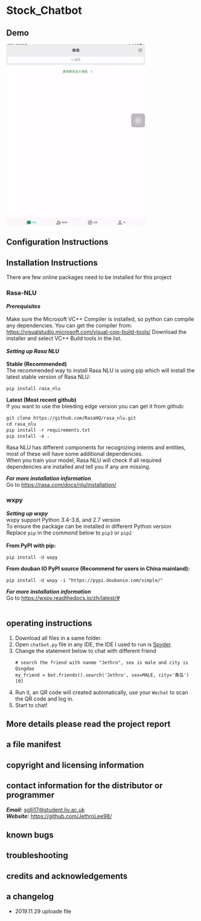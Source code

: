 # Stock_Chatbot
## Demo<br>
![Demo](https://github.com/JethroLee98/Smart-Scheduling-Assisstent/blob/master/Demo.gif "Demo")<br>  
## Configuration Instructions
## Installation Instructions
There are few online packages need to be installed for this project
### Rasa-NLU
***Prerequisites***<br>
<br>
Make sure the Microsoft VC++ Compiler is installed, so python can compile any dependencies. You can get the compiler from: https://visualstudio.microsoft.com/visual-cpp-build-tools/ Download the installer and select VC++ Build tools in the list.<br>
<br>
***Setting up Rasa NLU***<br>
<br>
**Stable (Recommended)**<br>
The recommended way to install Rasa NLU is using pip which will install the latest stable version of Rasa NLU:<br>
```
pip install rasa_nlu
```
**Latest (Most recent github)**<br>
If you want to use the bleeding edge version you can get it from github:<br>
```
git clone https://github.com/RasaHQ/rasa_nlu.git
cd rasa_nlu
pip install -r requirements.txt
pip install -e .
```
Rasa NLU has different components for recognizing intents and entities, most of these will have some additional dependencies.<br>
When you train your model, Rasa NLU will check if all required dependencies are installed and tell you if any are missing.<br>  

***For more installation information***<br>
Go to https://rasa.com/docs/nlu/installation/<br>

### wxpy
***Setting up wxpy***<br>
wxpy support Python 3.4-3.6, and 2.7 version<br>
To ensure the package can be installed in different Python version<br>
Replace `pip` in the commond below to `pip3` or `pip2`<br>
<br>
**From PyPI with pip:**<br>
```
pip install -U wxpy
```
**From douban IO PyPI source (Recommend for users in China mainland):**<br>
```
pip install -U wxpy -i "https://pypi.doubanio.com/simple/"
```
***For more installation information***<br>
Go to https://wxpy.readthedocs.io/zh/latest/#<br>
<br>
## operating instructions
1. Download all files in a same folder.
2. Open `chatbot.py` file in any IDE, the IDE I used to run is [Spyder](https://www.spyder-ide.org/).
3. Change the statement below to chat with different friend
    ```
    # search the friend with nanme "Jethro", sex is male and city is Qingdao
    my_friend = bot.friends().search('Jethro', sex=MALE, city='青岛')[0]
    ```
4. Run it, an QR code will created automatically, use your `Wechat` to scan the QR code and log in.
5. Start to chat!
## More details please read the project report
## a file manifest
## copyright and licensing information
## contact information for the distributor or programmer
***Email:*** sglli17@student.liv.ac.uk<br>
***Website:*** https://github.com/JethroLee98/
## known bugs
## troubleshooting
## credits and acknowledgements
## a changelog
* 2019.11.29 uploade file 
